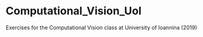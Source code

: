 # Computational_Vision_UoI
 Exercises for the Computational Vision class at University of Ioannina (2019)
